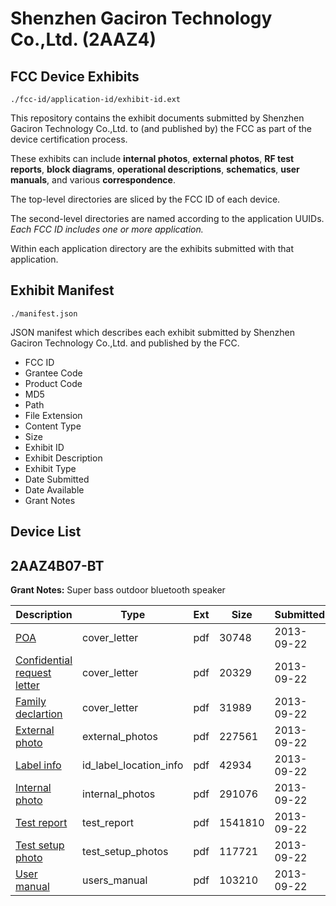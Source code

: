 # Shenzhen Gaciron Technology Co.,Ltd. (2AAZ4)
## FCC Device Exhibits

```
./fcc-id/application-id/exhibit-id.ext
```

This repository contains the exhibit documents submitted by Shenzhen Gaciron Technology Co.,Ltd. to (and published by) the FCC as part of the device certification process.

These exhibits can include **internal photos**, **external photos**, **RF test reports**, **block diagrams**, **operational descriptions**, **schematics**, **user manuals**, and various **correspondence**.

The top-level directories are sliced by the FCC ID of each device.

The second-level directories are named according to the application UUIDs. *Each FCC ID includes one or more application.*

Within each application directory are the exhibits submitted with that application. 

## Exhibit Manifest

```
./manifest.json
```

JSON manifest which describes each exhibit submitted by Shenzhen Gaciron Technology Co.,Ltd. and published by the FCC.

- FCC ID
- Grantee Code
- Product Code
- MD5
- Path
- File Extension
- Content Type
- Size
- Exhibit ID
- Exhibit Description
- Exhibit Type
- Date Submitted
- Date Available
- Grant Notes

## Device List
## 2AAZ4B07-BT
**Grant Notes:** Super bass outdoor bluetooth speaker

| Description | Type | Ext | Size | Submitted | Available |
| ----------- | ---- | --- | ---- | --------- | --------- |
| [POA](2AAZ4B07-BT/332b6f66d357e9779fe47e2c13073978/2078983.pdf) | cover_letter | pdf | 30748 | 2013-09-22 | 2013-09-22 |
| [Confidential request letter](2AAZ4B07-BT/332b6f66d357e9779fe47e2c13073978/2078984.pdf) | cover_letter | pdf | 20329 | 2013-09-22 | 2013-09-22 |
| [Family declartion](2AAZ4B07-BT/332b6f66d357e9779fe47e2c13073978/2078985.pdf) | cover_letter | pdf | 31989 | 2013-09-22 | 2013-09-22 |
| [External photo](2AAZ4B07-BT/332b6f66d357e9779fe47e2c13073978/2078991.pdf) | external_photos | pdf | 227561 | 2013-09-22 | 2013-09-22 |
| [Label info](2AAZ4B07-BT/332b6f66d357e9779fe47e2c13073978/2078993.pdf) | id_label_location_info | pdf | 42934 | 2013-09-22 | 2013-09-22 |
| [Internal photo](2AAZ4B07-BT/332b6f66d357e9779fe47e2c13073978/2078992.pdf) | internal_photos | pdf | 291076 | 2013-09-22 | 2013-09-22 |
| [Test report](2AAZ4B07-BT/332b6f66d357e9779fe47e2c13073978/2078990.pdf) | test_report | pdf | 1541810 | 2013-09-22 | 2013-09-22 |
| [Test setup photo](2AAZ4B07-BT/332b6f66d357e9779fe47e2c13073978/2078989.pdf) | test_setup_photos | pdf | 117721 | 2013-09-22 | 2013-09-22 |
| [User manual](2AAZ4B07-BT/332b6f66d357e9779fe47e2c13073978/2078994.pdf) | users_manual | pdf | 103210 | 2013-09-22 | 2013-09-22 |
